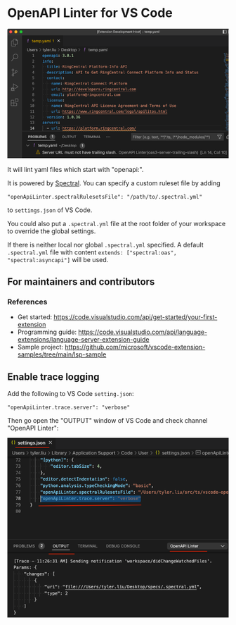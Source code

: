 # OpenAPI Linter for VS Code

![](./images/screenshot-1.png)

It will lint yaml files which start with "openapi:".

It is powered by [Spectral](https://stoplight.io/open-source/spectral/). You can specify a custom ruleset file by adding

```
"openApiLinter.spectralRulesetsFile": "/path/to/.spectral.yml"
```

to `settings.json` of VS Code.

You could also put a `.spectral.yml` file at the root folder of your workspace to override the global settings.

If there is neither local nor global `.spectral.yml` specified. A default `.spectral.yml` file with content `extends: ["spectral:oas", "spectral:asyncapi"]` will be used.


## For maintainers and contributors

### References

- Get started: https://code.visualstudio.com/api/get-started/your-first-extension
- Programming guide: https://code.visualstudio.com/api/language-extensions/language-server-extension-guide
- Sample project: https://github.com/microsoft/vscode-extension-samples/tree/main/lsp-sample


## Enable trace logging

Add the following to VS Code `setting.json`:

```
"openApiLinter.trace.server": "verbose"
```

Then go open the "OUTPUT" window of VS Code and check channel "OpenAPI Linter":

![](./images/screenshot-2.png)
